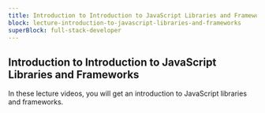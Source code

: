 ```yaml
---
title: Introduction to Introduction to JavaScript Libraries and Frameworks
block: lecture-introduction-to-javascript-libraries-and-frameworks
superBlock: full-stack-developer
---
```


## Introduction to Introduction to JavaScript Libraries and Frameworks

In these lecture videos, you will get an introduction to JavaScript libraries and frameworks.

